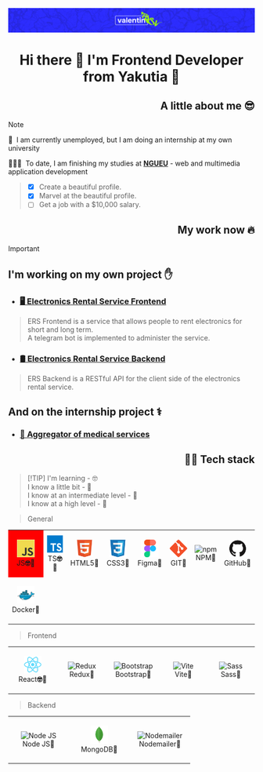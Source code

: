 <img src="./images/logo.png" alt="vlnt-trsv" align="center"/>

<h1 align="center">Hi there 👋 I'm Frontend Developer from Yakutia 🌇</h1>

<h2 align="right">A little about me 😎</h2>

> [!NOTE]
> 💼 &nbsp;I am currently unemployed, but I am doing an internship at my own university <br>
>
> 👨🏻‍🎓 &nbsp;To date, I am finishing my studies at **[NGUEU](https://nsuem.ru/index.php)** - web and multimedia application development
> > - [x] Create a beautiful profile.
> > - [x] Marvel at the beautiful profile.
> > - [ ] Get a job with a $10,000 salary.

<h2 align="right">My work now 🔥</h2>

> [!IMPORTANT]
> <h2 align="left">I'm working on my own project ✋</h2>
>
> - ### [🖥️ Electronics Rental Service Frontend ](https://github.com/vlnt-trsv/electronics-rental-service)
> > ERS Frontend is a service that allows people to rent electronics for short and long term. <br>
> > A telegram bot is implemented to administer the service. 
> - ### [🛢️ Electronics Rental Service Backend](https://github.com/vlnt-trsv/electronics-rental-service-backend)
> > ERS Backend is a RESTful API for the client side of the electronics rental service. <br>
> <h2 align="left">And on the internship project ⚕️</h2>
> 
> - ### [🏥 Aggregator of medical services](https://github.com/sg12/plasticFront)


<h2 align="right">👨‍💻 Tech stack </h2>

>  [!TIP]
> I'm learning - 🤓 <br>
> I know a little bit - 🥉 <br>
> I know at an intermediate level - 🥈 <br>
> I know at a high level - 🥇 <br>

> General

<table width='100%'>
  <tr>
    <td style="background: red" align="center" width="110" height="90">
        <img src="https://raw.githubusercontent.com/devicons/devicon/1119b9f84c0290e0f0b38982099a2bd027a48bf1/icons/javascript/javascript-original.svg" width="36" height="36" alt="javascript" />
      <br>JS<strong>🤓🥉<strong>
    </td>
    <td align="center" width="110" height="90">
        <img src="https://raw.githubusercontent.com/devicons/devicon/1119b9f84c0290e0f0b38982099a2bd027a48bf1/icons/typescript/typescript-original.svg" width="36" height="36" alt="typescript" />
      <br>TS<strong>🤓🥉<strong>
    </td>
        <td align="center" width="110" height="90">
        <img src="https://github.com/devicons/devicon/blob/master/icons/html5/html5-original.svg" width="36" height="36" alt="Html5" />
      <br>HTML5<strong>🥈<strong>
    </td>
         <td align="center" width="110" height="90"> 
        <img src="https://github.com/devicons/devicon/blob/master/icons/css3/css3-original.svg" width="36" height="36" alt="css3" />
      <br>CSS3<strong>🥈<strong>
    </td>
    <td align="center" width="110" height="90">
        <img src="https://raw.githubusercontent.com/devicons/devicon/1119b9f84c0290e0f0b38982099a2bd027a48bf1/icons/figma/figma-original.svg" width="36" height="36" alt="figma" />
      <br>Figma<strong>🥇<strong>
    </td>
    <td align="center" width="110" height="90">
        <img src="https://raw.githubusercontent.com/devicons/devicon/1119b9f84c0290e0f0b38982099a2bd027a48bf1/icons/git/git-original.svg" width="36" height="36" alt="git" />
      <br>GIT<strong>🥉<strong>
    </td>
    <td align="center" width="110" height="90"> 
        <img src="https://brandeps.com/icon-download/N/Npm-icon-vector-05.svg" width="36" height="36" alt="npm" />
      <br>NPM<strong>🥉<strong>
    </td>
     <td align="center" width="110" height="90"> 
        <img src="https://github.com/devicons/devicon/blob/master/icons/github/github-original.svg" width="36" height="36" alt="github" />
      <br>GitHub<strong>🥉<strong>
    </td>
    </tr>
    <tr>
    <td align="center" width="110" height="90"> 
        <img src="https://github.com/devicons/devicon/blob/master/icons/docker/docker-original.svg" width="36" height="36" alt="docker" />
      <br>Docker<strong>🥉<strong> 
    </td>
   </tr>
</table>

> Frontend

<table width='100%'>
  <tr>
   <td align="center" width="110" height="90">
        <img src="https://github.com/devicons/devicon/blob/master/icons/react/react-original.svg" width="36" height="36" alt="React" />
      <br>React<strong>🤓🥉<strong> 
    </td>
 <td align="center" width="110" height="90">
        <img src="https://cdn.worldvectorlogo.com/logos/redux.svg" width="36" height="36" alt="Redux" />
      <br>Redux<strong>🥉<strong> 
    </td>
   <td align="center" width="110" height="90">
        <img src="https://cdn.worldvectorlogo.com/logos/bootstrap-4.svg" width="36" height="36" alt="Bootstrap" />
      <br>Bootstrap<strong>🥈<strong> 
    </td>
    <td align="center" width="110" height="90"> 
        <img src="https://vitejs.dev/logo.svg" width="36" height="36" alt="Vite" />
      <br>Vite<strong>🥉<strong> 
    </td> 
    <td align="center" width="110" height="90">
        <img src="https://brandeps.com/icon-download/S/Sass-icon-vector-04.svg" width="36" height="36" alt="Sass" />
      <br>Sass<strong>🥈<strong> 
    </td>
  </tr> 
</table>

> Backend
> 
<table width='100%'>
  <tr>
    <td align="center" width="110" height="90"> 
        <img src="https://brandeps.com/icon-download/N/Nodejs-icon-vector-02.svg" width="36" height="36" alt="Node JS" />
      <br>Node JS<strong>🥉<strong> 
    </td>
    <td align="center" width="110" height="90">
        <img src="https://github.com/devicons/devicon/blob/master/icons/mongodb/mongodb-original.svg" width="36" height="36" alt="Mongo DB" />
      <br>MongoDB<strong>🥉<strong> 
    </td>
    <td align="center" width="110" height="90">
        <img src="https://raw.githubusercontent.com/nodemailer/nodemailer/master/assets/nm_logo_200x136.png" width="36" height="36" alt="Nodemailer" />
      <br>Nodemailer<strong>🥉<strong> 
    </td>
  </tr> 
</table>

<br>

